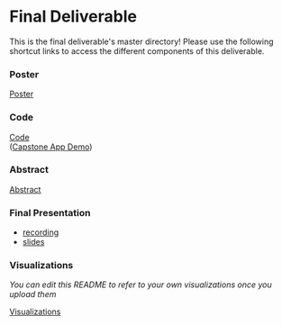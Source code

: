 # Final Deliverable
This is the final deliverable's master directory! Please use the following shortcut links to access the different components of this deliverable.

### Poster ###
[Poster](https://github.com/cs1951a-brown-spring-2022/TrainDy/blob/main/final_deliverable/poster/PDF-poster.pdf)

### Code ###
[Code](code/)<br/>
([Capstone App Demo]())

### Abstract ###
[Abstract](https://github.com/CS1951A-S21-Brown/PALs/blob/main/final_deliverable/)

### Final Presentation ###
- [recording]()
- [slides](https://github.com/CS1951A-S21-Brown/PALs/blob/main/final_deliverable/)

### Visualizations ###
_You can edit this README to refer to your own visualizations once you upload them_

[Visualizations](visualizations)
